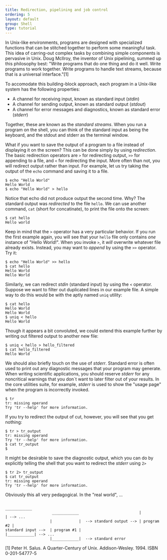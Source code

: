 ```yaml
---
title: Redirection, pipelining and job control
ordering: 5
layout: default
group: Shell
type: tutorial
---
```


In Unix-like environments, programs are designed with specialized functions that can be stitched together to perform some meaningful task. This idea of carring-out complex tasks by combining simple components is pervasive in Unix. Doug McIlroy, the inventor of Unix pipelining, summed up this philosophy best: "Write programs that do one thing and do it well. Write programs to work together. Write programs to handle text streams, because that is a universal interface."[1]

To accomodate this building-block approach, each program in a Unix-like system has the following properties:

* A channel for receiving input, known as standard input (*stdin*)
* A channel for sending output, known as standard output (*stdout*)
* A channel for error messages and diagnostics, known as standard error (*stderr*)

Together, these are known as the *standard streams*. When you run a program on the shell, you can think of the standard input as being the keyboard, and the stdout and stderr as the terminal window.

What if you want to save the output of a program to a file instead of displaying it on the screen? This can be done simply by using *redirection*. The basic redirection operators are `>` for redirecting output, `>>` for appending to a file, and `<` for redirecting the input. More often than not, you will redirect output rather than input. For example, let us try taking the output of the `echo` command and saving it to a file.

```console
$ echo "Hello World"
Hello World
$ echo "Hello World" > hello
```

Notice that echo did not produce output the second time. Why? The standard output was _redirected_ to the file `hello`. We can use another command, `cat` (short for concatinate), to print the file onto the screen:

```console
$ cat hello
Hello world
```

Keep in mind that the `>` operator has a very particular behavior. If you run the first example again, you will see that your `hello` file only contains *one* instance of "Hello World!". When you invoke `>`, it _will_ overwrite whatever file already exists. Instead, you may want to *append* by using the `>>` operator. Try it:

```console
$ echo "Hello World" >> hello
$ cat hello
Hello World
Hello World
```

Similarly, we can redirect _stdin_ (standard input) by using the `<` operator. Suppose we want to filter out duplicated lines in our example file. A simple way to do this would be with the aptly named `uniq` utility:

```console
$ cat hello
Hello World
Hello World
$ uniq < hello
Hello World
```

Though it appears a bit convoluted, we could extend this example further by writing out filtered output to another new file:

```console
$ uniq < hello > hello_filtered
$ cat hello_filtered
Hello World
```

We should also briefly touch on the use of _stderr_. Standard error is often used to print out any diagnostic messages that your program may generate. When writing scientific applications, you should reserve _stderr_ for any noncritical warnings that you don`t want to later filter out of your results. In the core utilities suite, for example, _stderr_ is used to show the "usage page" when the program is incorrectly invoked.

```console
$ tr
tr: missing operand
Try 'tr --help' for more information.
```

If you try to redirect the output of cut, however, you will see that you get nothing:

```console
$ tr > tr_output
tr: missing operand
Try 'tr --help' for more information.
$ cat tr_output
$
```

It might be desirable to save the diagnostic output, which you can do by explicitly telling the shell that you want to redirect the _stderr_ using `2>`

```console
$ tr 2> tr_output
$ cat tr_output
tr: missing operand
Try 'tr --help' for more information.
```

Obviously this all very pedagogical. In the "real world", ...




```console
                                                             ____________
                     ____________                           |            | --> ...
                    |            |  --> standard output --> | program #2 |
standard input -->  | program #1 |                          |____________| --> ...
                    |____________|  --> standard error
```



[1] Peter H. Salus. A Quarter-Century of Unix. Addison-Wesley. 1994. ISBN 0-201-54777-5

